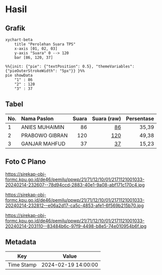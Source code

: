 # Hasil

## Grafik

```mermaid
xychart-beta
    title "Perolehan Suara TPS"
    x-axis [01, 02, 03]
    y-axis "Suara" 0 --> 120
    bar [86, 120, 37]
```

```mermaid
%%{init: {"pie": {"textPosition": 0.5}, "themeVariables": {"pieOuterStrokeWidth": "5px"}} }%%
pie showData
    "1" : 86
    "2" : 120
    "3" : 37
```

## Tabel

| No. | Nama Paslon    | Suara | Suara (raw) | Persentase |
|:--- |:-------------- | -----:| -----------:| ----------:|
| 1   | ANIES MUHAIMIN | 86    | [86][p-1]   | 35,39      |
| 2   | PRABOWO GIBRAN | 120   | [120][p-2]  | 49,38      |
| 3   | GANJAR MAHFUD  | 37    | [37][p-3]   | 15,23      |


[p-1]: https://github.com/gigit-pemilu/pemilu-2024-21-kepulauan-riau/blob/main/pilpres/hitung-suara/sub/21-kepulauan-riau/sub/71-kota-batam/sub/12-batu-aji/sub/1001-tanjung-uncang/sub/033-tps/sub/paslon-1.txt
[p-2]: https://github.com/gigit-pemilu/pemilu-2024-21-kepulauan-riau/blob/main/pilpres/hitung-suara/sub/21-kepulauan-riau/sub/71-kota-batam/sub/12-batu-aji/sub/1001-tanjung-uncang/sub/033-tps/sub/paslon-2.txt
[p-3]: https://github.com/gigit-pemilu/pemilu-2024-21-kepulauan-riau/blob/main/pilpres/hitung-suara/sub/21-kepulauan-riau/sub/71-kota-batam/sub/12-batu-aji/sub/1001-tanjung-uncang/sub/033-tps/sub/paslon-3.txt

## Foto C Plano

https://sirekap-obj-formc.kpu.go.id/de46/pemilu/ppwp/21/71/12/10/01/2171121001033-20240214-232607--78d94ccd-2883-40e1-9a08-abf171c170c4.jpg

https://sirekap-obj-formc.kpu.go.id/de46/pemilu/ppwp/21/71/12/10/01/2171121001033-20240214-232812--e06a2d17-ca5c-4853-afe1-6f569b215b70.jpg

https://sirekap-obj-formc.kpu.go.id/de46/pemilu/ppwp/21/71/12/10/01/2171121001033-20240214-203110--83484b6c-97f9-4498-b8e5-74e010954b6f.jpg


## Metadata

| Key        | Value               |
| ---------- | ------------------- |
| Time Stamp | 2024-02-19 14:00:00 |



